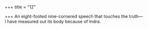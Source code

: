 +++
title = "12"

+++
An eight-footed nine-cornered speech that touches the truth—  
I have measured out its body because of Indra.  